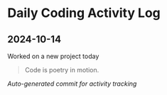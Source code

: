 # Daily Coding Activity Log

## 2024-10-14

Worked on a new project today

> Code is poetry in motion.

*Auto-generated commit for activity tracking*
